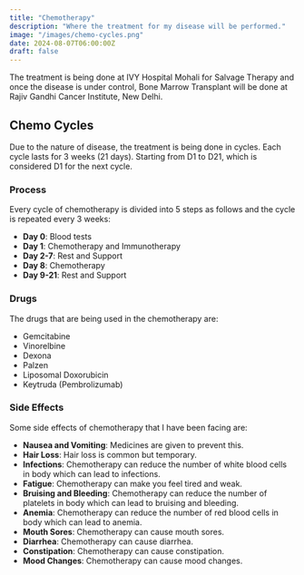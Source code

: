 ```yaml
---
title: "Chemotherapy"
description: "Where the treatment for my disease will be performed."
image: "/images/chemo-cycles.png"
date: 2024-08-07T06:00:00Z
draft: false
---
```


The treatment is being done at IVY Hospital Mohali for Salvage Therapy and once the disease is under control, Bone Marrow Transplant will be done at Rajiv Gandhi Cancer Institute, New Delhi.


## Chemo Cycles
Due to the nature of disease, the treatment is being done in cycles. Each cycle lasts for 3 weeks (21 days). Starting from D1 to D21, which is considered D1 for the next cycle.

### Process
Every cycle of chemotherapy is divided into 5 steps as follows and the cycle is repeated every 3 weeks:
- **Day 0**: Blood tests
- **Day 1**: Chemotherapy and Immunotherapy
- **Day 2-7**: Rest and Support
- **Day 8**: Chemotherapy
- **Day 9-21**: Rest and Support

### Drugs
The drugs that are being used in the chemotherapy are:
- Gemcitabine
- Vinorelbine
- Dexona
- Palzen
- Liposomal Doxorubicin
- Keytruda (Pembrolizumab)
  
### Side Effects
Some side effects of chemotherapy that I have been facing are:
- **Nausea and Vomiting**: Medicines are given to prevent this.
- **Hair Loss**: Hair loss is common but temporary.
- **Infections**: Chemotherapy can reduce the number of white blood cells in body which can lead to infections.
- **Fatigue**: Chemotherapy can make you feel tired and weak.
- **Bruising and Bleeding**: Chemotherapy can reduce the number of platelets in body which can lead to bruising and bleeding.
- **Anemia**: Chemotherapy can reduce the number of red blood cells in body which can lead to anemia.
- **Mouth Sores**: Chemotherapy can cause mouth sores.
- **Diarrhea**: Chemotherapy can cause diarrhea.
- **Constipation**: Chemotherapy can cause constipation.
- **Mood Changes**: Chemotherapy can cause mood changes.
